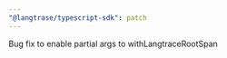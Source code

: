 ```yaml
---
"@langtrase/typescript-sdk": patch
---
```


Bug fix to enable partial args to withLangtraceRootSpan
